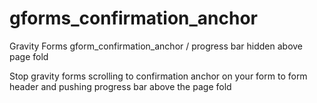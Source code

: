 # gforms_confirmation_anchor
Gravity Forms gform_confirmation_anchor / progress bar hidden above page fold

Stop gravity forms scrolling to confirmation anchor on your form to form header and pushing progress bar above the page fold
